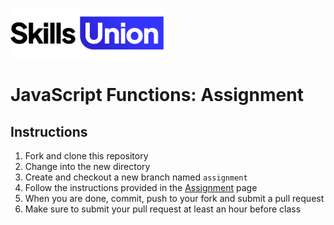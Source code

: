 [<img src="assets/images/su-logo.png" alt="Skills Union Logo" height="80px" />](https://www.skillsunion.com/)

# JavaScript Functions: Assignment

## Instructions

1. Fork and clone this repository
1. Change into the new directory
1. Create and checkout a new branch named `assignment`
1. Follow the instructions provided in the [Assignment](Assignment.md) page
1. When you are done, commit, push to your fork and submit a pull request
1. Make sure to submit your pull request at least an hour before class
